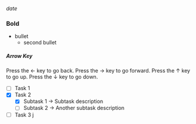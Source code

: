 *date* <br/>
### Bold
* bullet 
  - second bullet

##### Arrow Key
Press the &#8592; key to go back.
Press the &#8594; key to go forward.
Press the &#8593; key to go up.
Press the &#8595; key to go down.

- [ ] Task 1
- [x] Task 2
  - [x] Subtask 1 -> Subtask description
  - [ ] Subtask 2 -> Another subtask description
- [ ] Task 3
j
